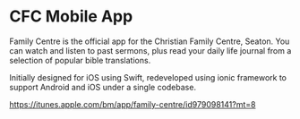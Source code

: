 # CFC Mobile App

Family Centre is the official app for the Christian Family Centre, Seaton. You can watch and listen to past sermons, plus read your daily life journal from a selection of popular bible translations.

Initially designed for iOS using Swift, redeveloped using ionic framework to support Android and iOS under a single codebase.

https://itunes.apple.com/bm/app/family-centre/id979098141?mt=8
